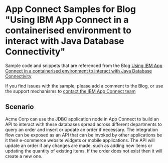 # App Connect Samples for Blog "Using IBM App Connect in a containerised environment to interact with Java Database Connectivity"

Sample code and snippets that are referenced from the Blog [Using IBM App Connect in a containerised environment to interact with Java Database Connectivity](https://community.ibm.com/community/user/middleware/blogs/ibm-integration-id-team1/2020/10/16/using-jdbc-in-ibm-app-connect?CommunityKey=77544459-9fda-40da-ae0b-fc8c76f0ce18&tab=recentcommunityblogsdashboard)

If you find issues with the sample, please add a comment to the Blog, or use the support mechanisms to [contact the IBM App Connect team](https://developer.ibm.com/integration/support-ibm-integration/#tabappconnect)

## Scenario

Acme Corp can use the JDBC application node in App Connect to build an API to interact with these databases spread across different departments to query an order and insert or update an order if necessary. The integration flow can be exposed as an API that can be invoked by other applications be it their e-commerce website widgets or mobile applications. The API will update an order if any changes are made, such as adding new items or updating the quantity of existing items. If the order does not exist then it will create a new one.
